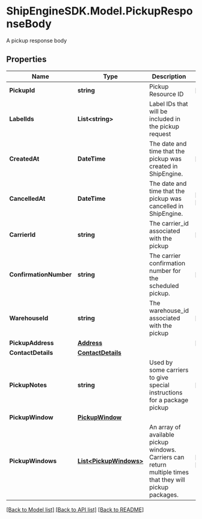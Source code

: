# ShipEngineSDK.Model.PickupResponseBody
A pickup response body

## Properties

Name | Type | Description | Notes
------------ | ------------- | ------------- | -------------
**PickupId** | **string** | Pickup Resource ID | [readonly] 
**LabelIds** | **List&lt;string&gt;** | Label IDs that will be included in the pickup request | 
**CreatedAt** | **DateTime** | The date and time that the pickup was created in ShipEngine. | [readonly] 
**CancelledAt** | **DateTime** | The date and time that the pickup was cancelled in ShipEngine. | [optional] [readonly] 
**CarrierId** | **string** | The carrier_id associated with the pickup | [readonly] 
**ConfirmationNumber** | **string** | The carrier confirmation number for the scheduled pickup. | [readonly] 
**WarehouseId** | **string** | The warehouse_id associated with the pickup | [readonly] 
**PickupAddress** | [**Address**](Address.md) |  | [readonly] 
**ContactDetails** | [**ContactDetails**](ContactDetails.md) |  | 
**PickupNotes** | **string** | Used by some carriers to give special instructions for a package pickup | [optional] 
**PickupWindow** | [**PickupWindow**](PickupWindow.md) |  | 
**PickupWindows** | [**List&lt;PickupWindows&gt;**](PickupWindows.md) | An array of available pickup windows. Carriers can return multiple times that they will pickup packages.  | [optional] [readonly] 

[[Back to Model list]](../README.md#documentation-for-models) [[Back to API list]](../README.md#documentation-for-api-endpoints) [[Back to README]](../README.md)

